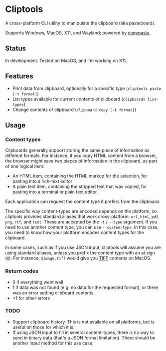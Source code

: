 # Cliptools

A cross-platform CLI utility to manipulate the clipboard (aka pasteboard).

Supports Windows, MacOS, X11, and Wayland; powered by [copypasta](https://github.com/alacritty/copypasta).

## Status

In development. Tested on MacOS, and I'm working on X11.

## Features

 - Print data from clipboard, optionally for a specific type (`cliptools paste [-t format]`)
 - List types available for current contents of clipboard (`clipboards list-types`)
 - Change contents of clipboard (`clipboard copy [-t format]`)

## Usage

### Content types

Clipboards generally support storing the same piece of information as different formats. For instance,
if you copy HTML content from a browser, the browser might save two pieces of information in the
clipboard, as part of one logical item:
 - An HTML item, containing the HTML markup for the selection, for pasting into a rich-text editor
 - A plain text item, containing the stripped text that was copied, for pasting into a terminal
   or plain text editor.

Each application can request the content type it prefers from the clipboard.

The specific way content-types are encoded depends on the platform, so cliptools provides standard
aliases that work cross-platform: `url`, `html`, `pdf`, `png`, `rtf`, and `text`. These are accepted
by the `-t` / `--type` argument. If you need to use another content type, you can use `--system-type`.
In this case, you need to know how your platform encodes content types for the clipboard.

In some cases, such as if you use JSON input, cliptools will assume you are using standard aliases,
unless you prefix the content type with an at sign (`@`). For instance, `@image.tiff` would
give you [TIFF](https://en.wikipedia.org/wiki/TIFF) contents on MacOS.

### Return codes

 - 0 if everything went well
 - 1 if data was not found (e.g. no data for the requested format), or there was an error setting
   clipboard contents.
 - \>1 for other errors

### TODO

 - Support clipboard history. This is not available on all platforms, but is useful on those for
   which it is.
 - If using JSON input to fill in several content-types, there is no way to send in binary data (that's a
   JSON format limitation). There should be another input method for this use case.
